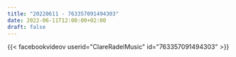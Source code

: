```yaml
---
title: "20220611 - 763357091494303"
date: 2022-06-11T12:00:00+02:00
draft: false
---
```


{{< facebookvideov userid="ClareRadelMusic" id="763357091494303" >}}